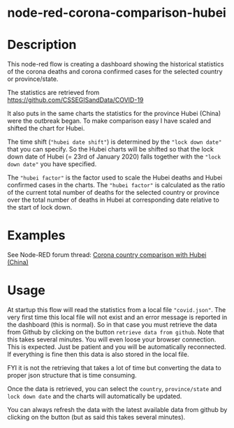 node-red-corona-comparison-hubei
================================

# Description

This node-red flow is creating a dashboard showing the historical statistics of the corona deaths and corona confirmed cases for the selected country or province/state.

The statistics are retrieved from https://github.com/CSSEGISandData/COVID-19

It also puts in the same charts the statistics for the province Hubei (China) were the outbreak began.  To make comparison easy I have scaled and shifted the chart for Hubei.

The time shift (`"hubei date shift"`) is determined by the `"lock down date"` that you can specify.  So the Hubei charts will be shifted so that the lock down date of Hubei (= 23rd of January 2020) falls together with the `"lock down date"` you have specified.

The `"hubei factor"` is the factor used to scale the Hubei deaths and Hubei confirmed cases in the charts.  The `"hubei factor"` is calculated as the ratio of the current total number of deaths for the selected country or province over the total number of deaths in Hubei at corresponding date relative to the start of lock down. 

# Examples

See Node-RED forum thread: [Corona country comparison with Hubei (China)](https://discourse.nodered.org/t/flow-corona-country-comparison-with-hubei-china/23237)

# Usage
At startup this flow will read the statistics from a local file `"covid.json"`.  The very first time this local file will not exist and an error message is reported in the dashboard (this is normal).
So in that case you must retrieve the data from Github by clicking on the button `retrieve data from github`.
Note that this takes several minutes.  You will even loose your browser connection.  This is expected.  Just be patient and you will be automatically reconnected.  If everything is fine then this data is also stored in the local file.

FYI it is not the retrieving that takes a lot of time but converting the data to proper json structure that is time consuming.

Once the data is retrieved, you can select the `country`, `province/state` and `lock down date` and the charts will automatically be updated.

You can always refresh the data with the latest available data from github by clicking on the button (but as said this takes several minutes).

